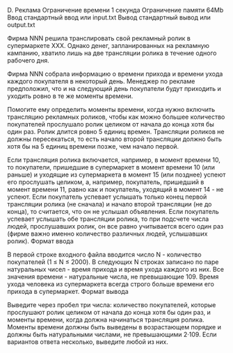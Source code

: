 
D. Реклама
Ограничение времени 	1 секунда
Ограничение памяти 	64Mb
Ввод 	стандартный ввод или input.txt
Вывод 	стандартный вывод или output.txt

Фирма NNN решила транслировать свой рекламный ролик в супермаркете XXX. Однако денег, запланированных на рекламную кампанию, хватило лишь на две трансляции ролика в течение одного рабочего дня.

Фирма NNN собрала информацию о времени прихода и времени ухода каждого покупателя в некоторый день. Менеджер по рекламе предположил, что и на следующий день покупатели будут приходить и уходить ровно в те же моменты времени.

Помогите ему определить моменты времени, когда нужно включить трансляцию рекламных роликов, чтобы как можно большее количество покупателей прослушало ролик целиком от начала до конца хотя бы один раз. Ролик длится ровно 5 единиц времен. Трансляции роликов не должны пересекаться, то есть начало второй трансляции должно быть хотя бы на 5 единиц времени позже, чем начало первой.

Если трансляция ролика включается, например, в момент времени 10, то покупатели, пришедшие в супермаркет в момент времени 10 (или раньше) и уходящие из супермаркета в момент 15 (или позднее) успеют его прослушать целиком, а, например, покупатель, пришедший в момент времени 11, равно как и покупатель, уходящий в момент 14 - не успеют. Если покупатель успевает услышать только конец первой трансляции ролика (не сначала) и начало второй трансляции (не до конца), то считается, что он не услышал объявления. Если покупатель успевает услышать обе трансляции ролика, то при подсчете числа людей, прослушавших ролик, он все равно учитывается всего один раз (фирме важно именно количество различных людей, услышавших ролик).
Формат ввода

В первой строке входного файла вводится число N - количество покупателей (1 ≤ N ≤ 2000). В следующих N строках записано по паре натуральных чисел - время прихода и время ухода каждого из них. Все значения времени - натуральные числа, не превышающие 109. Время ухода человека из супермаркета всегда строго больше времени его прихода в супермаркет.
Формат вывода

Выведите через пробел три числа: количество покупателей, которые прослушают ролик целиком от начала до конца хотя бы один раз, и моменты времени, когда должна начинаться трансляция ролика. Моменты времени должны быть выведены в возрастающем порядке и должны быть натуральными числами, не превышающими 2·109. Если вариантов ответа несколько, выведите любой из них. 